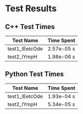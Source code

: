 # Test Results

## C++ Test Times

| Test Name | Time Spent |
| --- | --- |
| test1_lEetcOde | 2.57e-05 s |
| test2_lYmpH | 1.98e-06 s |

## Python Test Times

| Test Name | Time Spent |
| --- | --- |
| test1_lEetcOde | 1.93e-04 s |
| test2_lYmpH | 5.34e-05 s |
